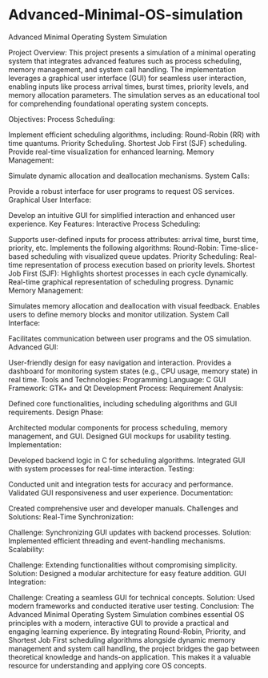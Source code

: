 # Advanced-Minimal-OS-simulation
Advanced Minimal Operating System Simulation

Project Overview: This project presents a simulation of a minimal operating system that integrates advanced features such as process scheduling, memory management, and system call handling. The implementation leverages a graphical user interface (GUI) for seamless user interaction, enabling inputs like process arrival times, burst times, priority levels, and memory allocation parameters. The simulation serves as an educational tool for comprehending foundational operating system concepts.

Objectives: Process Scheduling:

Implement efficient scheduling algorithms, including: Round-Robin (RR) with time quantums. Priority Scheduling. Shortest Job First (SJF) scheduling. Provide real-time visualization for enhanced learning. Memory Management:

Simulate dynamic allocation and deallocation mechanisms. System Calls:

Provide a robust interface for user programs to request OS services. Graphical User Interface:

Develop an intuitive GUI for simplified interaction and enhanced user experience. Key Features: Interactive Process Scheduling:

Supports user-defined inputs for process attributes: arrival time, burst time, priority, etc. Implements the following algorithms: Round-Robin: Time-slice-based scheduling with visualized queue updates. Priority Scheduling: Real-time representation of process execution based on priority levels. Shortest Job First (SJF): Highlights shortest processes in each cycle dynamically. Real-time graphical representation of scheduling progress. Dynamic Memory Management:

Simulates memory allocation and deallocation with visual feedback. Enables users to define memory blocks and monitor utilization. System Call Interface:

Facilitates communication between user programs and the OS simulation. Advanced GUI:

User-friendly design for easy navigation and interaction. Provides a dashboard for monitoring system states (e.g., CPU usage, memory state) in real time. Tools and Technologies: Programming Language: C GUI Framework: GTK+ and Qt Development Process: Requirement Analysis:

Defined core functionalities, including scheduling algorithms and GUI requirements. Design Phase:

Architected modular components for process scheduling, memory management, and GUI. Designed GUI mockups for usability testing. Implementation:

Developed backend logic in C for scheduling algorithms. Integrated GUI with system processes for real-time interaction. Testing:

Conducted unit and integration tests for accuracy and performance. Validated GUI responsiveness and user experience. Documentation:

Created comprehensive user and developer manuals. Challenges and Solutions: Real-Time Synchronization:

Challenge: Synchronizing GUI updates with backend processes. Solution: Implemented efficient threading and event-handling mechanisms. Scalability:

Challenge: Extending functionalities without compromising simplicity. Solution: Designed a modular architecture for easy feature addition. GUI Integration:

Challenge: Creating a seamless GUI for technical concepts. Solution: Used modern frameworks and conducted iterative user testing. Conclusion: The Advanced Minimal Operating System Simulation combines essential OS principles with a modern, interactive GUI to provide a practical and engaging learning experience. By integrating Round-Robin, Priority, and Shortest Job First scheduling algorithms alongside dynamic memory management and system call handling, the project bridges the gap between theoretical knowledge and hands-on application. This makes it a valuable resource for understanding and applying core OS concepts.
